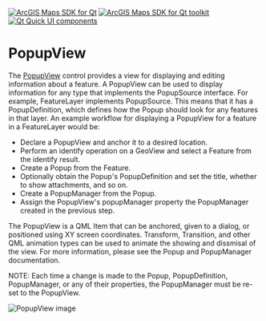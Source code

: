 [![ArcGIS Maps SDK for Qt](https://img.shields.io/badge/ArcGIS%20Maps%20SDK%20for%20Qt-0b5394)](https://developers.arcgis.com/qt/) [![ArcGIS Maps SDK for Qt toolkit](https://img.shields.io/badge/ArcGIS%20Maps%20SDK%20for%20Qt%20toolkit-ea4d13)](https://github.com/Esri/arcgis-maps-sdk-toolkit-qt) [![Qt Quick UI components](https://img.shields.io/badge/Qt%20Qt%20Quick%20UI%20components-ea4d13)](../../toolkitcpp/)

# PopupView

The [PopupView](https://developers.arcgis.com/qt/toolkit/api-reference/qml-popupview.html) control provides a view for displaying and editing information about a feature. A PopupView can be used to display information for any type that implements the PopupSource interface. For example, FeatureLayer implements PopupSource. This means that it has a PopupDefinition, which defines how the Popup should look for any features in that layer. An example workflow for displaying a PopupView for a feature in a FeatureLayer would be:

- Declare a PopupView and anchor it to a desired location.
- Perform an identify operation on a GeoView and select a Feature from the identify result.
- Create a Popup from the Feature.
- Optionally obtain the Popup's PopupDefinition and set the title, whether to show attachments, and so on.
- Create a PopupManager from the Popup.
- Assign the PopupView's popupManager property the PopupManager created in the previous step.

The PopupView is a QML Item that can be anchored, given to a dialog, or positioned using XY screen coordinates. Transform, Transition, and other QML animation types can be used to animate the showing and dissmisal of the view. For more information, please see the Popup and PopupManager documentation.

NOTE: Each time a change is made to the Popup, PopupDefinition, PopupManager, or any of their properties, the PopupManager must be re-set to the PopupView.

![PopupView image](https://developers.arcgis.com/qt/toolkit/api-reference/images/popupview.png)